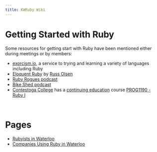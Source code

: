 ```yaml
---
title: KWRuby Wiki
---
```


<h1 class='hero__title' id='title'>
  Getting Started with Ruby
</h1>

Some resources for getting start with Ruby have been mentioned either during
meetings or by members:

* [exorcism.io](http://exercism.io/), a service to trying and learning
  a variety of languages including Ruby
* [Eloquent Ruby](http://eloquentruby.com/) by [Russ Olsen](http://russolsen.com/)
* [Ruby Rogues podcast](https://devchat.tv/ruby-rogues)
* [Bike Shed podcast](http://bikeshed.fm/18)
* [Contestoga College](http://www.conestogac.on.ca) has a [continuing education](http://www.conestogac.on.ca/continuing-education/) course [PROG1190 - Ruby I](https://studentportal.conestogac.on.ca/StudentPortal/Default.aspx?mgid=0&smid=5&ssmid=0&Key=PROG1190&CRSId=25819)

<br />
<h1 class='hero__title' id='pages-title'>
  Pages
</h1>

* [Rubyists in Waterloo](/wiki/rubyists_in_waterloo)
* [Companies Using Ruby in Waterloo](/wiki/companies_using_ruby_in_waterloo)
